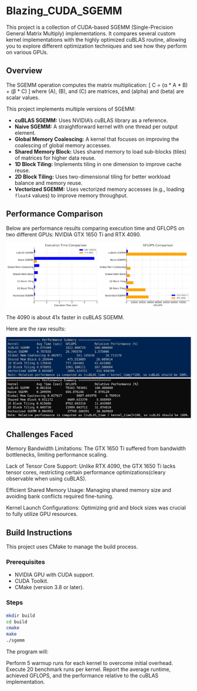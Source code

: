 # Blazing_CUDA_SGEMM

This project is a collection of CUDA-based SGEMM (Single-Precision General Matrix Multiply) implementations. It compares several custom kernel implementations with the highly optimized cuBLAS routine, allowing you to explore different optimization techniques and see how they perform on various GPUs.

## Overview

The SGEMM operation computes the matrix multiplication:
\[
C = (α * A * B) + (β * C)
\]
where \(A\), \(B\), and \(C\) are matrices, and \(alpha\) and \(beta\) are scalar values.

This project implements multiple versions of SGEMM:
- **cuBLAS SGEMM:** Uses NVIDIA’s cuBLAS library as a reference.
- **Naive SGEMM:** A straightforward kernel with one thread per output element.
- **Global Memory Coalescing:** A kernel that focuses on improving the coalescing of global memory accesses.
- **Shared Memory Block:** Uses shared memory to load sub-blocks (tiles) of matrices for higher data reuse.
- **1D Block Tiling:** Implements tiling in one dimension to improve cache reuse.
- **2D Block Tiling:** Uses two-dimensional tiling for better workload balance and memory reuse.
- **Vectorized SGEMM:** Uses vectorized memory accesses (e.g., loading `float4` values) to improve memory throughput.

## Performance Comparison

Below are performance results comparing execution time and GFLOPS on two different GPUs: NVIDIA GTX 1650 Ti and RTX 4090.

![](compare.png)

The 4090 is about 41x faster in cuBLAS SGEMM.

Here are the raw results:

![](Results_1650ti.png)
![](Results_4090.png)

## Challenges Faced

Memory Bandwidth Limitations: The GTX 1650 Ti suffered from bandwidth bottlenecks, limiting performance scaling.

Lack of Tensor Core Support: Unlike RTX 4090, the GTX 1650 Ti lacks tensor cores, restricting certain performance optimizations(cleary observable when using cuBLAS).

Efficient Shared Memory Usage: Managing shared memory size and avoiding bank conflicts required fine-tuning.

Kernel Launch Configurations: Optimizing grid and block sizes was crucial to fully utilize GPU resources.

## Build Instructions

This project uses CMake to manage the build process.

### Prerequisites

- NVIDIA GPU with CUDA support.
- CUDA Toolkit.
- CMake (version 3.8 or later).

### Steps

   ```bash
   mkdir build
   cd build
   cmake
   make
   ./sgemm
   ```

The program will:

Perform 5 warmup runs for each kernel to overcome initial overhead.
Execute 20 benchmark runs per kernel.
Report the average runtime, achieved GFLOPS, and the performance relative to the cuBLAS implementation.
